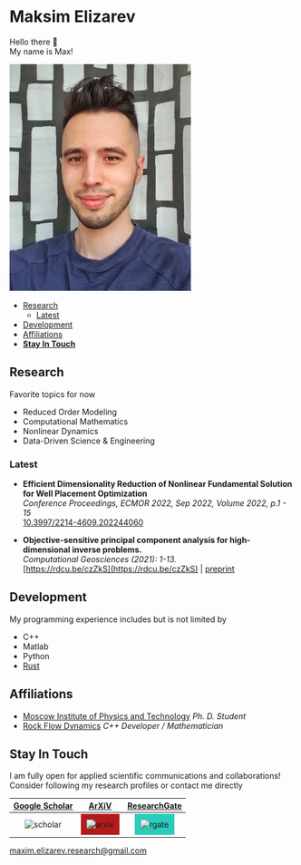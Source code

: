 # Maksim Elizarev

Hello there 👋\
My name is Max!

![myself](https://github.com/djmaxus/djmaxus.github.io/raw/master/SciPageGitHub.jpeg)

- [Research](#research)
  - [Latest](#latest)
- [Development](#development)
- [Affiliations](#affiliations)
- [**Stay In Touch**](#stay-in-touch)

## Research

Favorite topics for now

- Reduced Order Modeling
- Computational Mathematics
- Nonlinear Dynamics
- Data-Driven Science & Engineering

### Latest

- **Efficient Dimensionality Reduction of Nonlinear Fundamental Solution for Well Placement Optimization**\
  _Conference Proceedings, ECMOR 2022, Sep 2022, Volume 2022, p.1 - 15_\
  [10.3997/2214-4609.202244060](https://doi.org/10.3997/2214-4609.202244060)

- **Objective-sensitive principal component analysis for high-dimensional inverse problems.**\
  _Computational Geosciences (2021): 1-13._\
  [https://rdcu.be/czZkS](https://rdcu.be/czZkS) | [preprint](https://arxiv.org/abs/2006.04527)

## Development

My programming experience includes but is not limited by

- C++
- Matlab
- Python
- [Rust](https://crates.io/users/djmaxus)

## Affiliations

- [Moscow Institute of Physics and Technology](https://mipt.ru/english/)
  _Ph. D. Student_
- [Rock Flow Dynamics](https://rfdyn.com/)
  _C++ Developer / Mathematician_

## **Stay In Touch**

I am fully open for applied scientific communications and collaborations!
Consider following my research profiles or contact me directly

|                                       [Google Scholar][ref:scholar]                                       |                                                                           [ArXiV][ref:arxiv]                                                                            |                                                                      [ResearchGate][ref:rgate]                                                                       |
| :-------------------------------------------------------------------------------------------------------: | :---------------------------------------------------------------------------------------------------------------------------------------------------------------------: | :------------------------------------------------------------------------------------------------------------------------------------------------------------------: |
| <img src="https://scholar.google.com/citations/images/avatar_scholar_256.png" alt="scholar" width="128"/> | <img src="https://static.arxiv.org/static/browse/0.3.4/images/arxiv-logo-one-color-white.svg" alt="arxiv" width="128" style="background-color:#b31b1b; padding:10px;"/> | <img src="https://c5.rgstatic.net/m/433110575315790/images/template/brand-header-logo.svg" alt="rgate" width="128" style="background-color:#28ccbb; padding:10px;"/> |

[maxim.elizarev.research@gmail.com](mailto:maxim.elizarev.research@gmail.com)

[ref:scholar]: https://scholar.google.com/citations?user=qt24IhcAAAAJ
[ref:arxiv]: http://arxiv.org/a/elizarev_m_1
[ref:rgate]: https://www.researchgate.net/profile/Maksim_Elizarev

<!-- [pic:scholar]: https://scholar.google.com/citations/images/avatar_scholar_256.png -->
<!-- [pic:arxiv]: https://static.arxiv.org/static/browse/0.3.2.8/images/icons/smileybones-pixel.png -->
<!-- [pic:rgate]: https://c5.rgstatic.net/m/433110575315790/images/template/brand-header-logo.svg -->
<!-- https://static.arxiv.org/static/browse/0.3.4/images/arxiv-logo-one-color-white.svg -->
